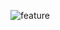 ![feature](https://user-images.githubusercontent.com/68664399/91709315-89b66600-ebbd-11ea-8a8e-6383621876ab.png)
